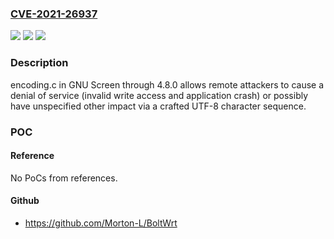 ### [CVE-2021-26937](https://cve.mitre.org/cgi-bin/cvename.cgi?name=CVE-2021-26937)
![](https://img.shields.io/static/v1?label=Product&message=n%2Fa&color=blue)
![](https://img.shields.io/static/v1?label=Version&message=n%2Fa&color=blue)
![](https://img.shields.io/static/v1?label=Vulnerability&message=n%2Fa&color=brighgreen)

### Description

encoding.c in GNU Screen through 4.8.0 allows remote attackers to cause a denial of service (invalid write access and application crash) or possibly have unspecified other impact via a crafted UTF-8 character sequence.

### POC

#### Reference
No PoCs from references.

#### Github
- https://github.com/Morton-L/BoltWrt

